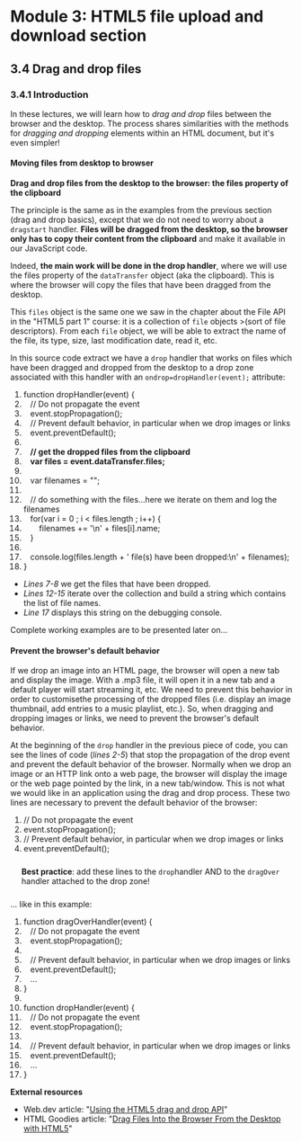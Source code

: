 # Module 3: HTML5 file upload and download section


## 3.4 Drag and drop files


### 3.4.1 Introduction

In these lectures, we will learn how to _drag and drop_ files between the browser and the desktop. The process shares similarities with the methods for _dragging and dropping_ elements within an HTML document, but it's even simpler!


#### Moving files from desktop to browser

__Drag and drop files from the desktop to the browser: the files property of the clipboard__

The principle is the same as in the examples from the previous section (drag and drop basics), except that we do not need to worry about a `dragstart` handler. __Files will be dragged from the desktop, so the browser only has to copy their content from the clipboard__ and make it available in our JavaScript code.

Indeed, __the main work will be done in the drop handler__, where we will use the files property of the `dataTransfer` object (aka the clipboard). This is where the browser will copy the files that have been dragged from the desktop. 

This `files` object is the same one we saw in the chapter about the File API in the "HTML5 part 1" course: it is a collection of `file` objects >(sort of file descriptors). From each `file` object, we will be able to extract the name of the file, its type, size, last modification date, read it, etc.

In this source code extract we have a `drop` handler that works on files which have been dragged and dropped from the desktop to a drop zone associated with this handler with an `ondrop=dropHandler(event);` attribute:

<div class="source-code"><ol class="linenums">
<li class="L0" style="margin-bottom: 0px;" value="1"><span class="kwd">function</span><span class="pln"> dropHandler</span><span class="pun">(</span><span class="kwd">event</span><span class="pun">)</span><span class="pln"> </span><span class="pun">{</span><span class="pln"> </span></li>
<li class="L1" style="margin-bottom: 0px;"><span class="pln">&nbsp; &nbsp;</span><span class="com">// Do not propagate the event</span></li>
<li class="L2" style="margin-bottom: 0px;"><span class="pln">&nbsp; &nbsp;</span><span class="kwd">event</span><span class="pun">.</span><span class="pln">stopPropagation</span><span class="pun">();</span></li>
<li class="L3" style="margin-bottom: 0px;"><span class="pln">&nbsp; &nbsp;</span><span class="com">// Prevent default behavior, in particular when we drop images or links</span></li>
<li class="L4" style="margin-bottom: 0px;"><span class="pln">&nbsp; &nbsp;</span><span class="kwd">event</span><span class="pun">.</span><span class="pln">preventDefault</span><span class="pun">();</span><span class="pln"> </span></li>
<li class="L5" style="margin-bottom: 0px;"><span class="pln"> </span></li>
<li class="L6" style="margin-bottom: 0px;"><span class="pln">&nbsp; &nbsp;</span><strong><span class="com">// get the dropped files from the clipboard</span></strong></li>
<li class="L7" style="margin-bottom: 0px;"><span class="pln">&nbsp; &nbsp;</span><strong><span class="kwd">var</span><span class="pln"> files </span><span class="pun">=</span><span class="pln"> </span><span class="kwd">event</span><span class="pun">.</span><span class="pln">dataTransfer</span><span class="pun">.</span><span class="pln">files</span><span class="pun">;</span></strong></li>
<li class="L8" style="margin-bottom: 0px;"><span class="pln"> </span></li>
<li class="L9" style="margin-bottom: 0px;"><span class="pln">&nbsp; &nbsp;</span><span class="kwd">var</span><span class="pln"> filenames </span><span class="pun">=</span><span class="pln"> </span><span class="str">""</span><span class="pun">;</span></li>
<li class="L0" style="margin-bottom: 0px;"><span class="pln"> </span></li>
<li class="L1" style="margin-bottom: 0px;"><span class="pln">&nbsp; &nbsp;</span><span class="com">// do something with the files...here we iterate on them and log the filenames</span></li>
<li class="L2" style="margin-bottom: 0px;"><span class="pln">&nbsp; &nbsp;</span><span class="kwd">for</span><span class="pun">(</span><span class="kwd">var</span><span class="pln"> i </span><span class="pun">=</span><span class="pln"> </span><span class="lit">0</span><span class="pln"> </span><span class="pun">;</span><span class="pln"> i </span><span class="pun">&lt;</span><span class="pln"> files.length&nbsp;</span><span class="pun">;</span><span class="pln"> i</span><span class="pun">++)</span><span class="pln"> </span><span class="pun">{</span></li>
<li class="L3" style="margin-bottom: 0px;"><span class="pln">&nbsp; &nbsp; &nbsp; &nbsp;filenames </span><span class="pun">+=</span><span class="pln"> </span><span class="str">'\n'</span><span class="pln"> </span><span class="pun">+</span><span class="pln"> files</span><span class="pun">[</span><span class="pln">i</span><span class="pun">].</span><span class="pln">name</span><span class="pun">;</span><span class="pln"> </span></li>
<li class="L4" style="margin-bottom: 0px;"><span class="pln">&nbsp; &nbsp;</span><span class="pun">}</span></li>
<li class="L5" style="margin-bottom: 0px;"><span class="pln"> </span></li>
<li class="L6" style="margin-bottom: 0px;"><span class="pln">&nbsp; &nbsp;console</span><span class="pun">.</span><span class="pln">log</span><span class="pun">(</span><span class="pln">files</span><span class="pun">.</span><span class="pln">length </span><span class="pun">+</span><span class="pln"> </span><span class="str">' file(s) have been dropped:\n'</span><span class="pln"> </span><span class="pun">+</span><span class="pln"> filenames</span><span class="pun">);</span></li>
<li class="L7" style="margin-bottom: 0px;"><span class="pun">}</span><span class="pln"> </span></li>
</ol></div>

+ _Lines 7-8_ we get the files that have been dropped.
+ _Lines 12-15_ iterate over the collection and build a string which contains the list of file names.
+ _Line 17_ displays this string on the debugging console.

Complete working examples are to be presented later on...


#### Prevent the browser's default behavior

If we drop an image into an HTML page, the browser will open a new tab and display the image. With a .mp3 file, it will open it in a new tab and a default player will start streaming it, etc. We need to prevent this behavior in order to customisethe processing of the dropped files (i.e. display an image thumbnail, add entries to a music playlist, etc.). So, when dragging and dropping images or links, we need to prevent the browser's default behavior.

At the beginning of the `drop` handler in the previous piece of code, you can see the lines of code (_lines 2-5_) that stop the propagation of the drop event and prevent the default behavior of the browser. Normally when we drop an image or an HTTP link onto a web page, the browser will display the image or the web page pointed by the link, in a new tab/window. This is not what we would like in an application using the drag and drop process. These two lines are necessary to prevent the default behavior of the browser:

<div class="source-code"><ol class="linenums">
<li class="L0" style="margin-bottom: 0px;" value="1"><span class="com">// Do not propagate the event</span></li>
<li class="L1" style="margin-bottom: 0px;"><span class="kwd">event</span><span class="pun">.</span><span class="pln">stopPropagation</span><span class="pun">();</span></li>
<li class="L2" style="margin-bottom: 0px;"><span class="com">// Prevent default behavior, in particular when we drop images or links</span></li>
<li class="L3" style="margin-bottom: 0px;"><span class="kwd">event</span><span class="pun">.</span><span class="pln">preventDefault</span><span class="pun">();</span><span class="pln"> </span></li>
</ol></div>

<p style="margin: 10px; padding: 10px;"><strong>Best practice</strong>: add these lines to the <code>drop</code>handler AND to&nbsp;the <code>dragOver</code> handler attached to the drop zone!</p>

... like in this example:

<div class="source-code"><ol class="linenums">
<li class="L0" style="margin-bottom: 0px;" value="1"><span class="kwd">function</span><span class="pln"> dragOverHandler</span><span class="pun">(</span><span class="kwd">event</span><span class="pun">)</span><span class="pln"> </span><span class="pun">{</span></li>
<li class="L1" style="margin-bottom: 0px;"><span class="pln">&nbsp; &nbsp;</span><span class="com">// Do not propagate the event</span></li>
<li class="L2" style="margin-bottom: 0px;"><span class="pln">&nbsp; &nbsp;</span><span class="kwd">event</span><span class="pun">.</span><span class="pln">stopPropagation</span><span class="pun">();</span></li>
<li class="L3" style="margin-bottom: 0px;"><span class="pln"> </span></li>
<li class="L4" style="margin-bottom: 0px;"><span class="pln">&nbsp; &nbsp;</span><span class="com">// Prevent default behavior, in particular when we drop images or links</span></li>
<li class="L5" style="margin-bottom: 0px;"><span class="pln">&nbsp; &nbsp;</span><span class="kwd">event</span><span class="pun">.</span><span class="pln">preventDefault</span><span class="pun">();</span><span class="pln"> </span></li>
<li class="L6" style="margin-bottom: 0px;"><span class="pln">&nbsp; &nbsp;</span><span class="pun">...</span></li>
<li class="L7" style="margin-bottom: 0px;"><span class="pun">}</span></li>
<li class="L8" style="margin-bottom: 0px;"><span class="pln"> </span></li>
<li class="L9" style="margin-bottom: 0px;"><span class="kwd">function</span><span class="pln"> dropHandler</span><span class="pun">(</span><span class="kwd">event</span><span class="pun">)</span><span class="pln"> </span><span class="pun">{</span></li>
<li class="L0" style="margin-bottom: 0px;"><span class="pln">&nbsp; &nbsp;</span><span class="com">// Do not propagate the event</span></li>
<li class="L1" style="margin-bottom: 0px;"><span class="pln">&nbsp; &nbsp;</span><span class="kwd">event</span><span class="pun">.</span><span class="pln">stopPropagation</span><span class="pun">();</span></li>
<li class="L2" style="margin-bottom: 0px;"><span class="pln"> </span></li>
<li class="L3" style="margin-bottom: 0px;"><span class="pln">&nbsp; &nbsp;</span><span class="com">// Prevent default behavior, in particular when we drop images or links</span></li>
<li class="L4" style="margin-bottom: 0px;"><span class="pln">&nbsp; &nbsp;</span><span class="kwd">event</span><span class="pun">.</span><span class="pln">preventDefault</span><span class="pun">();</span><span class="pln"> </span></li>
<li class="L5" style="margin-bottom: 0px;"><span class="pln">&nbsp; &nbsp;</span><span class="pun">...</span></li>
<li class="L6" style="margin-bottom: 0px;"><span class="pun">}</span></li>
</ol></div>

__External resources__

+ Web.dev article: "[Using the HTML5 drag and drop API](https://web.dev/drag-and-drop/)"
+ HTML Goodies article: "[Drag Files Into the Browser From the Desktop with HTML5](https://bit.ly/2UqW41k)"








